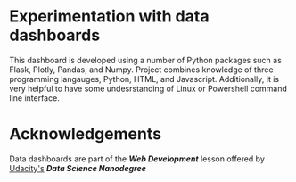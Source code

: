 # Experimentation with data dashboards
This dashboard is developed using a number of Python packages such as Flask, Plotly, Pandas, and Numpy. Project combines knowledge of three programming langauges, Python, HTML, and Javascript. Additionally, it is very helpful to have some undesrstanding of Linux or Powershell command line interface.

# Acknowledgements
Data dashboards are part of the ***Web Development*** lesson offered by [Udacity's](https://www.udacity.com/) ***Data Science Nanodegree***
